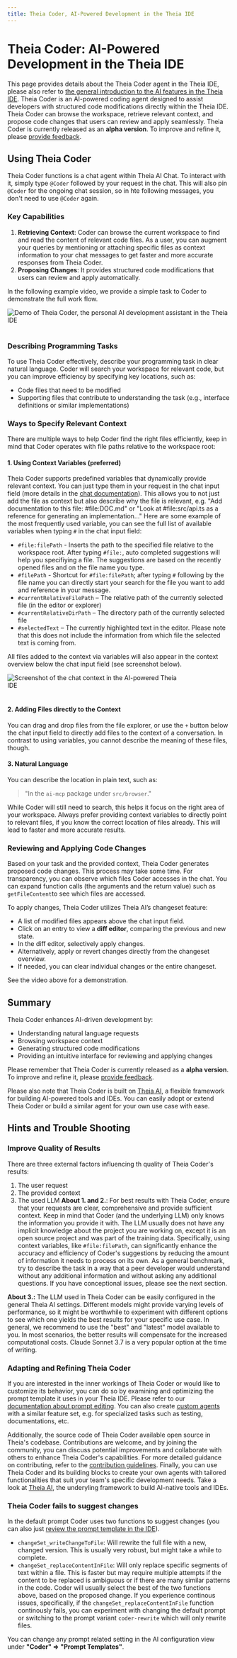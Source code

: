```yaml
---
title: Theia Coder, AI-Powered Development in the Theia IDE
---
```


# Theia Coder: AI-Powered Development in the Theia IDE

This page provides details about the Theia Coder agent in the Theia IDE, please also refer to [the general introduction to the AI features in the Theia IDE](/docs/user_ai). Theia Coder is an AI-powered coding agent designed to assist developers with structured code modifications directly within the Theia IDE. Theia Coder can browse the workspace, retrieve relevant context, and propose code changes that users can review and apply seamlessly.
Theia Coder is currently released as an **alpha version**. To improve and refine it, please [provide feedback](https://github.com/eclipse-theia/theia).

## Using Theia Coder
Theia Coder functions is a chat agent within Theia AI Chat. To interact with it, simply type `@Coder` followed by your request in the chat. This will also pin `@Coder` for the ongoing chat session, so in hte following messages, you don't need to use `@Coder` again.

### Key Capabilities
1. **Retrieving Context**: Coder can browse the current workspace to find and read the content of relevant code files. As a user, you can augment your queries by mentioning or attaching specific files as context information to your chat messages to get faster and more accurate responses from Theia Coder.
2. **Proposing Changes**: It provides structured code modifications that users can review and apply automatically.

In the following example video, we provide a simple task to Coder to demonstrate the full work flow.

<img src="../../theia-coder.gif" alt="Demo of Theia Coder, the personal AI development assistant in the Theia IDE" style="max-width: 800px">
<br></br>

### Describing Programming Tasks
To use Theia Coder effectively, describe your programming task in clear natural language. Coder will search your workspace for relevant code, but you can improve efficiency by specifying key locations, such as:
- Code files that need to be modified
- Supporting files that contribute to understanding the task (e.g., interface definitions or similar implementations)

### Ways to Specify Relevant Context
There are multiple ways to help Coder find the right files efficiently, keep in mind that Coder operates with file paths relative to the workspace root:

#### 1. Using Context Variables (preferred)
Theia Coder supports predefined variables that dynamically provide relevant context. You can just type them in your request in the chat input field (more details in the [chat documentation](/docs/user_ai/#chat)). This allows you to not just add the file as context but also describe why the file is relevant, e.g. "Add documentation to this file: #file:DOC.md" or "Look at #file:src/api.ts as a reference for generating an implementation..."
Here are some example of the most frequently used variable, you can see the full list of available variables when typing `#` in the chat input field:

- `#file:filePath` - Inserts the path to the specified file relative to the workspace root. After typing `#file:`, auto completed suggestions will help you specifiying a file. The suggestions are based on the recently opened files and on the file name you type.
- `#filePath` - Shortcut for `#file:filePath`; after typing `#` following by the file name you can directly start your search for the file you want to add and reference in your message.
- `#currentRelativeFilePath` – The relative path of the currently selected file (in the editor or explorer)
- `#currentRelativeDirPath` – The directory path of the currently selected file
- `#selectedText` – The currently highlighted text in the editor. Please note that this does not include the information from which file the selected text is coming from.

All files added to the context via variables will also appear in the context overview below the chat input field (see screenshot below).

<img src="../../chat-context.png" alt="Screenshot of the chat context in the AI-powered Theia IDE" style="max-width: 400px">
<br></br>

#### 2. Adding Files directly to the Context
You can drag and drop files from the file explorer, or use the `+` button below the chat input field to directly add files to the context of a conversation. In contrast to using variables, you cannot describe the meaning of these files, though.

#### 3. Natural Language
You can describe the location in plain text, such as:
> "In the `ai-mcp` package under `src/browser`."

While Coder will still need to search, this helps it focus on the right area of your workspace. Always prefer providing context variables to directly point to relevant files, if you know the correct location of files already. This will lead to faster and more accurate results.

### Reviewing and Applying Code Changes
Based on your task and the provided context, Theia Coder generates proposed code changes. This process may take some time. For transparency, you can observe which files Coder accesses in the chat. You can expand function calls (the arguments and the return value) such as `getFileContent`to see which files are accessed.

To apply changes, Theia Coder utilizes Theia AI’s changeset feature:
- A list of modified files appears above the chat input field.
- Click on an entry to view a **diff editor**, comparing the previous and new state.
- In the diff editor, selectively apply changes.
- Alternatively, apply or revert changes directly from the changeset overview.
- If needed, you can clear individual changes or the entire changeset.

See the video above for a demonstration.

## Summary
Theia Coder enhances AI-driven development by:
- Understanding natural language requests
- Browsing workspace context
- Generating structured code modifications
- Providing an intuitive interface for reviewing and applying changes

Please remember that Theia Coder is currently released as a **alpha version**. To improve and refine it, please [provide feedback](https://github.com/eclipse-theia/theia).

Please also note that Theia Coder is built on [Theia AI](/docs/theia_ai), a flexible framework for building AI-powered tools and IDEs. You can easily adopt or extend Theia Coder or build a similar agent for your own use case with ease.

## Hints and Trouble Shooting

### Improve Quality of Results
There are three external factors influencing th quality of Theia Coder's results:
1. The user request
2. The provided context
3. The used LLM
**About 1. and 2.**: For best results with Theia Coder, ensure that your requests are clear, comprehensive and provide sufficient context. Keep in mind that Coder (and the underlying LLM) only knows the information you provide it with. The LLM usually does not have any implicit knowledge about the project you are working on, except it is an open source project and was part of the training data. Specifically, using context variables, like `#file:filePath`, can significantly enhance the accuracy and efficiency of Coder's suggestions by reducing the amount of information it needs to process on its own. As a general benchmark, try to describe the task in a way that a peer developer would understand without any additional information and without asking any additional questions. If you have conceptional issues, please see the next section.

**About 3.:** The LLM used in Theia Coder can be easily configured in the general Theia AI settings. Different models might provide varying levels of performance, so it might be worthwhile to experiment with different options to see which one yields the best results for your specific use case. In general, we recommend to use the "best" and "latest" model available to you. In most scenarios, the better results will compensate for the increased computational costs. Claude Sonnet 3.7 is a very popular option at the time of writing.

### Adapting and Refining Theia Coder
If you are interested in the inner workings of Theia Coder or would like to customize its behavior, you can do so by examining and optimizing the prompt template it uses in your Theia IDE. Please refer to our [documentation about prompt editing](/docs/user_ai/#view-and-modify-prompts). You can also create [custom agents](/docs/user_ai/#custom-agents) with a similar feature set, e.g. for specialized tasks such as testing, documentations, etc.

Additionally, the source code of Theia Coder available open source in Theia's codebase. Contributions are welcome, and by joining the community, you can discuss potential improvements and collaborate with others to enhance Theia Coder's capabilities. For more detailed guidance on contributing, refer to the [contribution guidelines](https://github.com/eclipse-theia/theia/blob/master/CONTRIBUTING.md).
Finally, you can use Theia Coder and its building blocks to create your own agents with tailored functionalities that suit your team's specific development needs. Take a look at [Theia AI](/docs/theia_ai/), the underyling framework to build AI-native tools and IDEs.

### Theia Coder fails to suggest changes
In the default prompt Coder uses two functions to suggest changes (you can also just [review the prompt template in the IDE](/docs/user_ai/#view-and-modify-prompts)).
- `changeSet_writeChangeToFile`: Will rewrite the full file with a new, changed version. This is usually very robust, but might take a while to complete.
- `changeSet_replaceContentInFile`: Will only replace specific segments of text within a file. This is faster but may require multiple attempts if the content to be replaced is ambiguous or if there are many similar patterns in the code.
Coder will usually select the best of the two functions above, based on the proposed change. If you experience continous issues, specifically, if the `changeSet_replaceContentInFile` function continously fails, you can experiment with changing the default prompt or switching to the prompt variant `coder-rewrite` which will only rewrite files.

You can change any prompt related setting in the AI configuration view under **"Coder" => "Prompt Templates"**.
